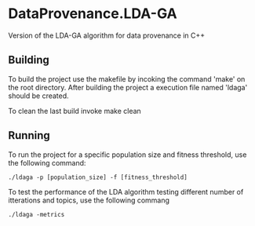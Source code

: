 # DataProvenance.LDA-GA
Version of the LDA-GA algorithm for data provenance in C++

## Building
To build the project use the makefile by incoking the command 'make' on the root directory.
After building the project a execution file named 'ldaga' should be created. 

To clean the last build invoke make clean

## Running
To run the project for a specific population size and fitness threshold, use the following command:
```
./ldaga -p [population_size] -f [fitness_threshold]
```

To test the performance of the LDA algorithm testing different number of itterations and topics, use the following commang
```
./ldaga -metrics
```
